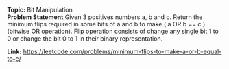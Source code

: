 **Topic:** Bit Manipulation<br>
**Problem Statement**
Given 3 positives numbers a, b and c. Return the minimum flips required in some bits of a and b to make ( a OR b == c ). (bitwise OR operation).
Flip operation consists of change any single bit 1 to 0 or change the bit 0 to 1 in their binary representation.

**Link:** https://leetcode.com/problems/minimum-flips-to-make-a-or-b-equal-to-c/